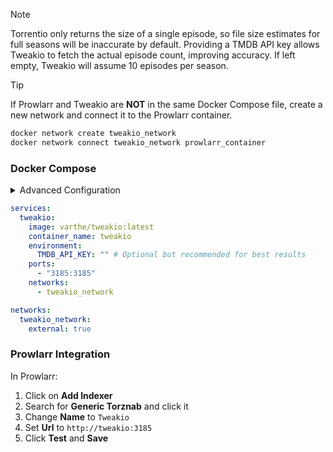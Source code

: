 > [!NOTE]
> Torrentio only returns the size of a single episode, so file size estimates for full seasons will be inaccurate by default. Providing a TMDB API key allows Tweakio to fetch the actual episode count, improving accuracy. If left empty, Tweakio will assume 10 episodes per season.

> [!TIP]
> If Prowlarr and Tweakio are **NOT** in the same Docker Compose file, create a new network and connect it to the Prowlarr container.
>
> ```bash
> docker network create tweakio_network
> docker network connect tweakio_network prowlarr_container
> ```

### Docker Compose

<details>
<summary>Advanced Configuration</summary>
These environment variables add optional overrides:

- **`TMDB_API_KEY`**  
  Used to fetch accurate episode counts from TMDB.  
  If unset, Tweakio assumes 10 episodes per season for size estimates.  
  Default: _(empty)_

- **`TMDB_CACHE_SIZE`**  
  Max number of episode count results to cache from TMDB.  
  Default: `1000`

- **`TORRENTIO_BASE_URL`**  
  Overrides the base URL used for Torrentio requests.  
  Default: `https://torrentio.strem.fun/`

- **`TORRENTIO_OPTIONS`**  
   Overrides providers and filtering options used by Torrentio.
  Default:
  ```
  providers=yts,eztv,rarbg,1337x,thepiratebay,kickasstorrents,
  torrentgalaxy,magnetdl,horriblesubs,nyaasi,tokyotosho,anidex
  |sort=qualitysize|qualityfilter=scr,cam
  ```
  <br>
  </details>

```yaml
services:
  tweakio:
    image: varthe/tweakio:latest
    container_name: tweakio
    environment:
      TMDB_API_KEY: "" # Optional but recommended for best results
    ports:
      - "3185:3185"
    networks:
      - tweakio_network

networks:
  tweakio_network:
    external: true
```

### Prowlarr Integration

In Prowlarr:

1. Click on **Add Indexer**
2. Search for **Generic Torznab** and click it
3. Change **Name** to `Tweakio`
4. Set **Url** to `http://tweakio:3185`
5. Click **Test** and **Save**
